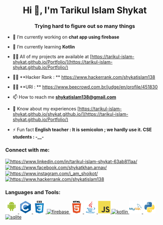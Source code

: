 <h1 align="center">Hi 👋, I'm Tarikul Islam Shykat</h1>
<h3 align="center">Trying hard to figure out so many things</h3>


- 🔭 I’m currently working on **chat app using firebase**

- 🌱 I’m currently learning **Kotlin**

- 👨‍💻 All of my projects are available at [https://tarikul-islam-shykat.github.io/Portfolio/](https://tarikul-islam-shykat.github.io/Portfolio/)

- 👨‍💻 **Hacker Rank : ** https://www.hackerrank.com/shykatislam138

- 👨‍💻 **URI : ** https://www.beecrowd.com.br/judge/en/profile/451830

- 📫 How to reach me **shykatislam138@gmail.com**

- 📄 Know about my experiences [https://tarikul-islam-shykat.github.io/shykat.github.io/](https://tarikul-islam-shykat.github.io/Portfolio/)

- ⚡ Fun fact **English teacher : It is semicolon ; we hardly use it. CSE students : -__-**

<h3 align="left">Connect with me:</h3>
<p align="left">
<a href="https://linkedin.com/in/https://www.linkedin.com/in/tarikul-islam-shykat-63ab811aa/" target="blank"><img align="center" src="https://raw.githubusercontent.com/rahuldkjain/github-profile-readme-generator/master/src/images/icons/Social/linked-in-alt.svg" alt="https://www.linkedin.com/in/tarikul-islam-shykat-63ab811aa/" height="30" width="40" /></a>
<a href="https://fb.com/https://www.facebook.com/shykatkhan.arnav/" target="blank"><img align="center" src="https://raw.githubusercontent.com/rahuldkjain/github-profile-readme-generator/master/src/images/icons/Social/facebook.svg" alt="https://www.facebook.com/shykatkhan.arnav/" height="30" width="40" /></a>
<a href="https://instagram.com/https://www.instagram.com/i_am_shoikot/" target="blank"><img align="center" src="https://raw.githubusercontent.com/rahuldkjain/github-profile-readme-generator/master/src/images/icons/Social/instagram.svg" alt="https://www.instagram.com/i_am_shoikot/" height="30" width="40" /></a>
<a href="https://www.hackerrank.com/https://www.hackerrank.com/shykatislam138" target="blank"><img align="center" src="https://raw.githubusercontent.com/rahuldkjain/github-profile-readme-generator/master/src/images/icons/Social/hackerrank.svg" alt="https://www.hackerrank.com/shykatislam138" height="30" width="40" /></a>
</p>

<h3 align="left">Languages and Tools:</h3>
<p align="left"> <a href="https://developer.android.com" target="_blank"> <img src="https://raw.githubusercontent.com/devicons/devicon/master/icons/android/android-original-wordmark.svg" alt="android" width="40" height="40"/> </a> <a href="https://www.cprogramming.com/" target="_blank"> <img src="https://raw.githubusercontent.com/devicons/devicon/master/icons/c/c-original.svg" alt="c" width="40" height="40"/> </a> <a href="https://www.w3schools.com/css/" target="_blank"> <img src="https://raw.githubusercontent.com/devicons/devicon/master/icons/css3/css3-original-wordmark.svg" alt="css3" width="40" height="40"/> </a> <a href="https://firebase.google.com/" target="_blank"> <img src="https://www.vectorlogo.zone/logos/firebase/firebase-icon.svg" alt="firebase" width="40" height="40"/> </a> <a href="https://www.w3.org/html/" target="_blank"> <img src="https://raw.githubusercontent.com/devicons/devicon/master/icons/html5/html5-original-wordmark.svg" alt="html5" width="40" height="40"/> </a> <a href="https://www.java.com" target="_blank"> <img src="https://raw.githubusercontent.com/devicons/devicon/master/icons/java/java-original.svg" alt="java" width="40" height="40"/> </a> <a href="https://developer.mozilla.org/en-US/docs/Web/JavaScript" target="_blank"> <img src="https://raw.githubusercontent.com/devicons/devicon/master/icons/javascript/javascript-original.svg" alt="javascript" width="40" height="40"/> </a> <a href="https://kotlinlang.org" target="_blank"> <img src="https://www.vectorlogo.zone/logos/kotlinlang/kotlinlang-icon.svg" alt="kotlin" width="40" height="40"/> </a> <a href="https://www.mysql.com/" target="_blank"> <img src="https://raw.githubusercontent.com/devicons/devicon/master/icons/mysql/mysql-original-wordmark.svg" alt="mysql" width="40" height="40"/> </a> <a href="https://www.python.org" target="_blank"> <img src="https://raw.githubusercontent.com/devicons/devicon/master/icons/python/python-original.svg" alt="python" width="40" height="40"/> </a> <a href="https://www.sqlite.org/" target="_blank"> <img src="https://www.vectorlogo.zone/logos/sqlite/sqlite-icon.svg" alt="sqlite" width="40" height="40"/> </a> </p>




